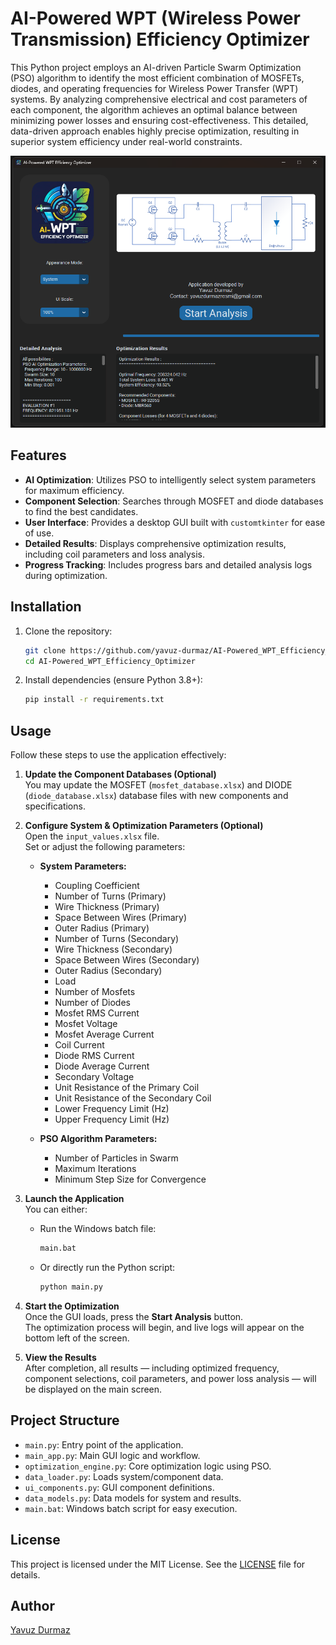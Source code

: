 # AI-Powered WPT (Wireless Power Transmission) Efficiency Optimizer

This Python project employs an AI-driven Particle Swarm Optimization (PSO) algorithm to identify the most efficient combination of MOSFETs, diodes, and operating frequencies for Wireless Power Transfer (WPT) systems. By analyzing comprehensive electrical and cost parameters of each component, the algorithm achieves an optimal balance between minimizing power losses and ensuring cost-effectiveness. This detailed, data-driven approach enables highly precise optimization, resulting in superior system efficiency under real-world constraints.

![App Screenshot](test_images/application_interface.png)

## Features

- **AI Optimization**: Utilizes PSO to intelligently select system parameters for maximum efficiency.
- **Component Selection**: Searches through MOSFET and diode databases to find the best candidates.
- **User Interface**: Provides a desktop GUI built with `customtkinter` for ease of use.
- **Detailed Results**: Displays comprehensive optimization results, including coil parameters and loss analysis.
- **Progress Tracking**: Includes progress bars and detailed analysis logs during optimization.

## Installation

1. Clone the repository:
   ```bash
   git clone https://github.com/yavuz-durmaz/AI-Powered_WPT_Efficiency_Optimizer.git
   cd AI-Powered_WPT_Efficiency_Optimizer
   ```

2. Install dependencies (ensure Python 3.8+):
   ```bash
   pip install -r requirements.txt
   ```

## Usage

Follow these steps to use the application effectively:

1. **Update the Component Databases (Optional)**  
   You may update the MOSFET (`mosfet_database.xlsx`) and DIODE (`diode_database.xlsx`) database files with new components and specifications.

2. **Configure System & Optimization Parameters (Optional)**  
   Open the `input_values.xlsx` file.  
   Set or adjust the following parameters:

   - **System Parameters:**  
     - Coupling Coefficient  
     - Number of Turns (Primary)  
     - Wire Thickness (Primary)  
     - Space Between Wires (Primary)  
     - Outer Radius (Primary)  
     - Number of Turns (Secondary)  
     - Wire Thickness (Secondary)  
     - Space Between Wires (Secondary)  
     - Outer Radius (Secondary)  
     - Load  
     - Number of Mosfets  
     - Number of Diodes  
     - Mosfet RMS Current  
     - Mosfet Voltage  
     - Mosfet Average Current  
     - Coil Current  
     - Diode RMS Current  
     - Diode Average Current  
     - Secondary Voltage  
     - Unit Resistance of the Primary Coil  
     - Unit Resistance of the Secondary Coil  
     - Lower Frequency Limit (Hz)  
     - Upper Frequency Limit (Hz)

   - **PSO Algorithm Parameters:**  
     - Number of Particles in Swarm  
     - Maximum Iterations  
     - Minimum Step Size for Convergence

3. **Launch the Application**  
   You can either:  
   - Run the Windows batch file:
     ```bash
     main.bat
     ```
   - Or directly run the Python script:
     ```bash
     python main.py
     ```

4. **Start the Optimization**  
   Once the GUI loads, press the **Start Analysis** button.  
   The optimization process will begin, and live logs will appear on the bottom left of the screen.

5. **View the Results**  
   After completion, all results — including optimized frequency, component selections, coil parameters, and power loss analysis — will be displayed on the main screen.
   
## Project Structure

- `main.py`: Entry point of the application.
- `main_app.py`: Main GUI logic and workflow.
- `optimization_engine.py`: Core optimization logic using PSO.
- `data_loader.py`: Loads system/component data.
- `ui_components.py`: GUI component definitions.
- `data_models.py`: Data models for system and results.
- `main.bat`: Windows batch script for easy execution.

## License

This project is licensed under the MIT License. See the [LICENSE](LICENSE) file for details.

## Author

[Yavuz Durmaz](https://github.com/yavuz-durmaz)
